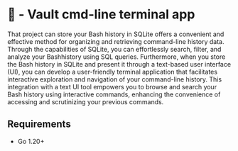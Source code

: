 # 🚀 - Vault cmd-line terminal app

That project can store your Bash history in SQLite offers a convenient and effective method for organizing and retrieving command-line history data.
Through the capabilities of SQLite, you can effortlessly search, filter, and analyze your Bashhistory using SQL queries.
Furthermore, when you store the Bash history in SQLite and present it through a text-based user interface (UI), you can develop a user-friendly terminal application that facilitates interactive exploration and navigation of your command-line history.
This integration with a text UI tool empowers you to browse and search your Bash history using interactive commands, enhancing the convenience of accessing and scrutinizing your previous commands.

## Requirements
- Go 1.20+
